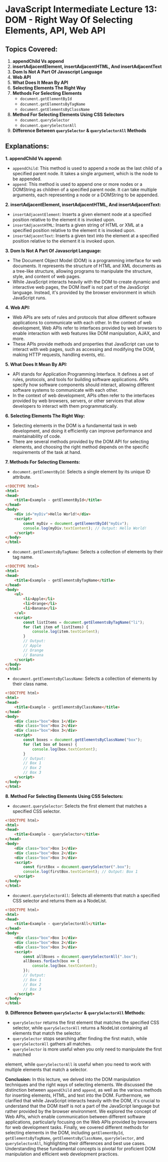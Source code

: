 # JavaScript Intermediate Lecture 13: DOM - Right Way Of Selecting Elements, API, Web API

## Topics Covered:

1. **appendChild Vs append**
2. **insertAdjacentElement, insertAdjacentHTML, And insertAdjacentText**
3. **Dom Is Not A Part Of Javascript Language**
4. **Web API**
5. **What Does It Mean By API**
6. **Selecting Elements The Right Way**
7. **Methods For Selecting Elements**
   - `document.getElementById`
   - `document.getElementsByTagName`
   - `document.getElementsByClassName`
8. **Method For Selecting Elements Using CSS Selectors**
   - `document.querySelector`
   - `document.querySelectorAll`
9. **Difference Between `querySelector` & `querySelectorAll` Methods**

## Explanations:

**1. appendChild Vs append:**
   - `appendChild`: This method is used to append a node as the last child of a specified parent node. It takes a single argument, which is the node to be appended.
   - `append`: This method is used to append one or more nodes or a DOMString as children of a specified parent node. It can take multiple arguments, each representing a node or a DOMString to be appended.

**2. insertAdjacentElement, insertAdjacentHTML, And insertAdjacentText:**
   - `insertAdjacentElement`: Inserts a given element node at a specified position relative to the element it is invoked upon.
   - `insertAdjacentHTML`: Inserts a given string of HTML or XML at a specified position relative to the element it is invoked upon.
   - `insertAdjacentText`: Inserts a given text into the element at a specified position relative to the element it is invoked upon.

**3. Dom Is Not A Part Of Javascript Language:**
   - The Document Object Model (DOM) is a programming interface for web documents. It represents the structure of HTML and XML documents as a tree-like structure, allowing programs to manipulate the structure, style, and content of web pages.
   - While JavaScript interacts heavily with the DOM to create dynamic and interactive web pages, the DOM itself is not part of the JavaScript language. Instead, it's provided by the browser environment in which JavaScript runs.

**4. Web API:**
   - Web APIs are sets of rules and protocols that allow different software applications to communicate with each other. In the context of web development, Web APIs refer to interfaces provided by web browsers to enable interaction with web features like DOM manipulation, AJAX, and more.
   - These APIs provide methods and properties that JavaScript can use to interact with web pages, such as accessing and modifying the DOM, making HTTP requests, handling events, etc.

**5. What Does It Mean By API:**
   - API stands for Application Programming Interface. It defines a set of rules, protocols, and tools for building software applications. APIs specify how software components should interact, allowing different software systems to communicate with each other.
   - In the context of web development, APIs often refer to the interfaces provided by web browsers, servers, or other services that allow developers to interact with them programmatically.

**6. Selecting Elements The Right Way:**
   - Selecting elements in the DOM is a fundamental task in web development, and doing it efficiently can improve performance and maintainability of code.
   - There are several methods provided by the DOM API for selecting elements, and choosing the right method depends on the specific requirements of the task at hand.

**7. Methods For Selecting Elements:**
   - `document.getElementById`: Selects a single element by its unique ID attribute.

   ```html
   <!DOCTYPE html>
   <html>
   <head>
       <title>Example - getElementById</title>
   </head>
   <body>
       <div id="myDiv">Hello World!</div>
       <script>
           const myDiv = document.getElementById("myDiv");
           console.log(myDiv.textContent); // Output: Hello World!
       </script>
   </body>
   </html>
   ```

   - `document.getElementsByTagName`: Selects a collection of elements by their tag name.

   ```html
   <!DOCTYPE html>
   <html>
   <head>
       <title>Example - getElementsByTagName</title>
   </head>
   <body>
       <ul>
           <li>Apple</li>
           <li>Orange</li>
           <li>Banana</li>
       </ul>
       <script>
           const listItems = document.getElementsByTagName("li");
           for (let item of listItems) {
               console.log(item.textContent);
           }
           // Output:
           // Apple
           // Orange
           // Banana
       </script>
   </body>
   </html>
   ```

   - `document.getElementsByClassName`: Selects a collection of elements by their class name.

   ```html
   <!DOCTYPE html>
   <html>
   <head>
       <title>Example - getElementsByClassName</title>
   </head>
   <body>
       <div class="box">Box 1</div>
       <div class="box">Box 2</div>
       <div class="box">Box 3</div>
       <script>
           const boxes = document.getElementsByClassName("box");
           for (let box of boxes) {
               console.log(box.textContent);
           }
           // Output:
           // Box 1
           // Box 2
           // Box 3
       </script>
   </body>
   </html>
   ```

**8. Method For Selecting Elements Using CSS Selectors:**
   - `document.querySelector`: Selects the first element that matches a specified CSS selector.

   ```html
   <!DOCTYPE html>
   <html>
   <head>
       <title>Example - querySelector</title>
   </head>
   <body>
       <div class="box">Box 1</div>
       <div class="box">Box 2</div>
       <div class="box">Box 3</div>
       <script>
           const firstBox = document.querySelector(".box");
           console.log(firstBox.textContent); // Output: Box 1
       </script>
   </body>
   </html>
   ```

   - `document.querySelectorAll`: Selects all elements that match a specified CSS selector and returns them as a NodeList.

   ```html
   <!DOCTYPE html>
   <html>
   <head>
       <title>Example - querySelectorAll</title>
   </head>
   <body>
       <div class="box">Box 1</div>
       <div class="box">Box 2</div>
       <div class="box">Box 3</div>
       <script>
           const allBoxes = document.querySelectorAll(".box");
           allBoxes.forEach(box => {
               console.log(box.textContent);
           });
           // Output:
           // Box 1
           // Box 2
           // Box 3
       </script>
   </body>
   </html>
   ```

**9. Difference Between `querySelector` & `querySelectorAll` Methods:**
   - `querySelector` returns the first element that matches the specified CSS selector, while `querySelectorAll` returns a NodeList containing all elements that match the selector.
   - `querySelector` stops searching after finding the first match, while `querySelectorAll` gathers all matches.
   - `querySelector` is more useful when you only need to manipulate the first matched

 element, while `querySelectorAll` is useful when you need to work with multiple elements that match a selector.

**Conclusion:**
In this lecture, we delved into the DOM manipulation techniques and the right ways of selecting elements. We discussed the distinction between `appendChild` and `append`, as well as the various methods for inserting elements, HTML, and text into the DOM. Furthermore, we clarified that while JavaScript interacts heavily with the DOM, it's crucial to understand that the DOM itself is not a part of the JavaScript language but rather provided by the browser environment. We explored the concept of Web APIs, which enable communication between different software applications, particularly focusing on the Web APIs provided by browsers for web development tasks. Finally, we covered different methods for selecting elements in the DOM, including `getElementById`, `getElementsByTagName`, `getElementsByClassName`, `querySelector`, and `querySelectorAll`, highlighting their differences and best use cases. Understanding these fundamental concepts is pivotal for proficient DOM manipulation and efficient web development practices.
```
